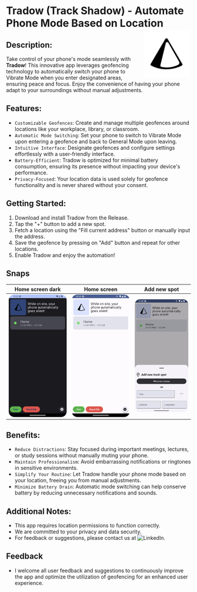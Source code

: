 # Tradow (Track Shadow) - Automate Phone Mode Based on Location <img align="right" src="app/src/main/ic_launcher-playstore.png" width=125 height=125 style ="padding:4px" alt="App Logo">

<!-- References
https://www.darrylbayliss.net/jetpack-compose-for-maps/
https://github.com/barmangolap15/Get-current-location-using-google-api-and-places-api/blob/master/app/src/main/AndroidManifest.xml
https://github.com/fakeyatogod/MapwithLocation/blob/master/app/src/main/java/com/app/directionwithlocation/MainActivity.kt
https://github.com/7kashif/WeatherCast/blob/master/local.properties

APIs
AIzaSyDld3KTpWgb4o95IlG7-HFJw-Y096C7g4I
-->

## Description:
Take control of your phone's mode seamlessly with **Tradow**! This innovative app leverages geofencing technology to automatically switch your phone to Vibrate Mode when you enter designated areas, ensuring peace and focus. 
Enjoy the convenience of having your phone adapt to your surroundings without manual adjustments.

## Features:
* `Customizable Geofences`: Create and manage multiple geofences around locations like your workplace, library, or classroom.
* `Automatic Mode Switching`: Set your phone to switch to Vibrate Mode upon entering a geofence and back to General Mode upon leaving.
* `Intuitive Interface`: Designate geofences and configure settings effortlessly with a user-friendly interface.
* `Battery-Efficient`: Tradow is optimized for minimal battery consumption, ensuring its presence without impacting your device's performance.
* `Privacy-Focused`: Your location data is used solely for geofence functionality and is never shared without your consent.

## Getting Started:
1. Download and install Tradow from the Release.
2. Tap the "+" button to add a new spot. 
3. Fetch a location using the "Fill current address" button or manually input the address. 
4. Save the geofence by pressing on "Add" button and repeat for other locations. 
5. Enable Tradow and enjoy the automation!

## Snaps 
| Home screen dark    | Home screen               | Add new spot           |
|---------------------|---------------------------|------------------------|
| ![](snaps/Home.png) | ![](snaps/Home-Light.png) | ![](snaps/AddSpot.png) |

## Benefits:
* `Reduce Distractions`: Stay focused during important meetings, lectures, or study sessions without manually muting your phone.
* `Maintain Professionalism`: Avoid embarrassing notifications or ringtones in sensitive environments.
* `Simplify Your Routine`: Let Tradow handle your phone mode based on your location, freeing you from manual adjustments.
* `Minimize Battery Drain`: Automatic mode switching can help conserve battery by reducing unnecessary notifications and sounds.

## Additional Notes:
* This app requires location permissions to function correctly.
* We are committed to your privacy and data security.
* For feedback or suggestions, please contact us at ![LinkedIn](https://www.linkedin.com/in/harshpanchal18/).

## Feedback
* I welcome all user feedback and suggestions to continuously improve the app and optimize the utilization of geofencing for an enhanced user experience.
